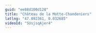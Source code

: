 ```yaml
---
guid: "ee88d100d128"
title: "Château de la Motte-Chandeniers"
latlng: "47.092361, 0.032685"
videoId: "SUsjsqAjer4" 
---
```

